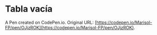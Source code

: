 # Tabla vacía

A Pen created on CodePen.io. Original URL: [https://codepen.io/Marisol-FP/pen/OJjzROK](https://codepen.io/Marisol-FP/pen/OJjzROK).


